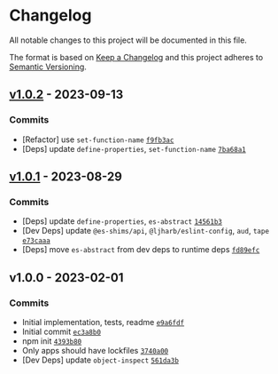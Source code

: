 # Changelog

All notable changes to this project will be documented in this file.

The format is based on [Keep a Changelog](https://keepachangelog.com/en/1.0.0/)
and this project adheres to [Semantic Versioning](https://semver.org/spec/v2.0.0.html).

## [v1.0.2](https://github.com/es-shims/ArrayBuffer.prototype.detached/compare/v1.0.1...v1.0.2) - 2023-09-13

### Commits

- [Refactor] use `set-function-name` [`f9fb3ac`](https://github.com/es-shims/ArrayBuffer.prototype.detached/commit/f9fb3ac418d8274cd62ce89d2a0297c4f33fe49f)
- [Deps] update `define-properties`, `set-function-name` [`7ba68a1`](https://github.com/es-shims/ArrayBuffer.prototype.detached/commit/7ba68a10e7af44177c5b2c51bd91867fc4a5eeda)

## [v1.0.1](https://github.com/es-shims/ArrayBuffer.prototype.detached/compare/v1.0.0...v1.0.1) - 2023-08-29

### Commits

- [Deps] update `define-properties`, `es-abstract` [`14561b3`](https://github.com/es-shims/ArrayBuffer.prototype.detached/commit/14561b3d79c52fd99b144b19d0fb8d15b533905c)
- [Dev Deps] update `@es-shims/api`, `@ljharb/eslint-config`, `aud`, `tape` [`e73caaa`](https://github.com/es-shims/ArrayBuffer.prototype.detached/commit/e73caaab5e7723416a6f2a99465528c0a5a76d5e)
- [Deps] move `es-abstract` from dev deps to runtime deps [`fd89efc`](https://github.com/es-shims/ArrayBuffer.prototype.detached/commit/fd89efc2059e1520d08aa02f829c5362a4a7aeea)

## v1.0.0 - 2023-02-01

### Commits

- Initial implementation, tests, readme [`e9a6fdf`](https://github.com/es-shims/ArrayBuffer.prototype.detached/commit/e9a6fdf7d2e63d24f7bce1a213bead78e21c120d)
- Initial commit [`ec3a8b0`](https://github.com/es-shims/ArrayBuffer.prototype.detached/commit/ec3a8b022b2ada57276e7640db1921e55d18d90f)
- npm init [`4393b80`](https://github.com/es-shims/ArrayBuffer.prototype.detached/commit/4393b801bc1ea92628d5b86142730d69f925bd60)
- Only apps should have lockfiles [`3740a00`](https://github.com/es-shims/ArrayBuffer.prototype.detached/commit/3740a0097ed78ed500a6a1c3b39c571367e16b92)
- [Dev Deps] update `object-inspect` [`561da3b`](https://github.com/es-shims/ArrayBuffer.prototype.detached/commit/561da3bb7b2294a42223b8d06169c77d913cc56b)
